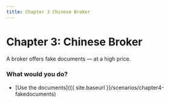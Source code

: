 ```yaml
---
title: Chapter 3 Chinese Broker
---
```


# Chapter 3: Chinese Broker

A broker offers fake documents — at a high price.

### What would you do?
- [Use the documents]({{ site.baseurl }}/scenarios/chapter4-fakedocuments)
